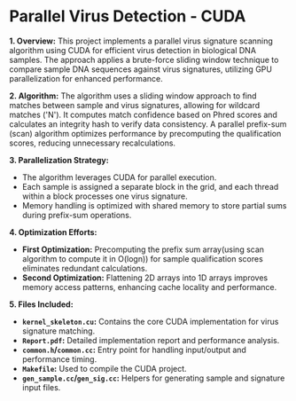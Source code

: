 # Parallel Virus Detection - CUDA

**1. Overview:**
This project implements a parallel virus signature scanning algorithm using CUDA for efficient virus detection in biological DNA samples. The approach applies a brute-force sliding window technique to compare sample DNA sequences against virus signatures, utilizing GPU parallelization for enhanced performance.

**2. Algorithm:**
The algorithm uses a sliding window approach to find matches between sample and virus signatures, allowing for wildcard matches ('N'). It computes match confidence based on Phred scores and calculates an integrity hash to verify data consistency. A parallel prefix-sum (scan) algorithm optimizes performance by precomputing the qualification scores, reducing unnecessary recalculations.

**3. Parallelization Strategy:**
- The algorithm leverages CUDA for parallel execution.
- Each sample is assigned a separate block in the grid, and each thread within a block processes one virus signature.
- Memory handling is optimized with shared memory to store partial sums during prefix-sum operations.

**4. Optimization Efforts:**
- **First Optimization:** Precomputing the prefix sum array(using scan algorithm to compute it in O(logn)) for sample qualification scores eliminates redundant calculations.
- **Second Optimization:** Flattening 2D arrays into 1D arrays improves memory access patterns, enhancing cache locality and performance.

**5. Files Included:**
- **`kernel_skeleton.cu`:** Contains the core CUDA implementation for virus signature matching.
- **`Report.pdf`:** Detailed implementation report and performance analysis.
- **`common.h`/`common.cc`:** Entry point for handling input/output and performance timing.
- **`Makefile`:** Used to compile the CUDA project.
- **`gen_sample.cc`/`gen_sig.cc`:** Helpers for generating sample and signature input files.

